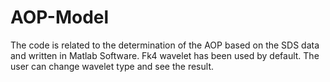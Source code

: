 # AOP-Model

The code is related to the determination of the AOP based on the SDS data and written in Matlab Software. Fk4 wavelet has been used by default.
The user can change wavelet type and see the result. 
